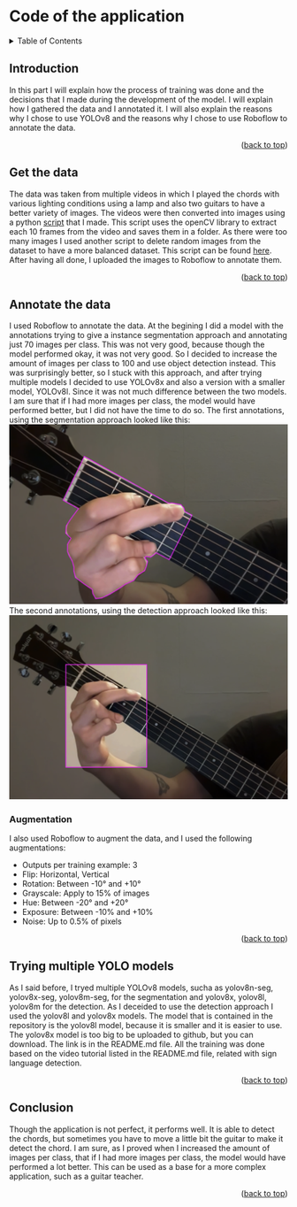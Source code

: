 # Code of the application
<details>
  <summary>Table of Contents</summary>
  <ol>
    <li><a href="#Introduction">Introduction</a></li>
    <li><a href="#get-the-data">Get the data</a></li>
    <li><a href="#annotate-the-data">Annotate the data</a></li>
    <li><a href="#trying-multiple-yolo-models">Trying multiple YOLO models</a></li>
    <li><a href="#Conclusion">Conclusion</a></li>
  </ol>
</details>




## Introduction
In this part I will explain how the process of training was done and the decisions that I made during the development of the model. I will explain how I gathered the data and I annotated it.
I will also explain the reasons why I chose to use YOLOv8 and the reasons why I chose to use Roboflow to annotate the data.

<p align="right">(<a href="#readme-top">back to top</a>)</p>

## Get the data
The data was taken from multiple videos in which I played the chords with various lighting conditions using a lamp and also two guitars to have a better variety of images. The videos were then converted into images using a python [script](miscellaneous/GetImages.py) that I made. This script uses the openCV library to extract each 10 frames from the video and saves them in a folder.
As there were too many images I used another script to delete random images from the dataset to have a more balanced dataset. This script can be found [here](miscellaneous/DeleteRandomImages.py).
After having all done, I uploaded the images to Roboflow to annotate them.

<p align="right">(<a href="#readme-top">back to top</a>)</p>

## Annotate the data
I used Roboflow to annotate the data. At the begining I did a model with the annotations trying to give a instance segmentation approach and annotating just 70 images per class. This was not very good, because though the model performed okay, it was not very good. So I decided to increase the amount of images per class to 100 and use object detection instead. This was surprisingly better, so I stuck with this approach, and after trying multiple models I decided to use YOLOv8x and also a version with a smaller model, YOLOv8l. Since it was not much difference between the two models. 
I am sure that if I had more images per class, the model would have performed better, but I did not have the time to do so.
The first annotations, using the segmentation approach looked like this:
![Segmentation](ProjectImages/segmentation.png)
The second annotations, using the detection approach looked like this:
![Detection](ProjectImages/detection.png)
### Augmentation
I also used Roboflow to augment the data, and I used the following augmentations:
* Outputs per training example: 3
* Flip: Horizontal, Vertical
* Rotation: Between -10° and +10°
* Grayscale: Apply to 15% of images
* Hue: Between -20° and +20°
* Exposure: Between -10% and +10%
* Noise: Up to 0.5% of pixels
<p align="right">(<a href="#readme-top">back to top</a>)</p>

## Trying multiple YOLO models
As I said before, I tryed multiple YOLOv8 models, sucha as yolov8n-seg, yolov8x-seg, yolov8m-seg, for the segmentation and yolov8x, yolov8l, yolov8m for the detection. As I deceided to use the detection approach I used the yolov8l and yolov8x models. The model that is contained in the repository is the yolov8l model, because it is smaller and it is easier to use. The yolov8x model is too big to be uploaded to github, but you can download. The link is in the README.md file.
All the training was done based on the video tutorial listed in the README.md file, related with sign language detection.

<p align="right">(<a href="#readme-top">back to top</a>)</p>

## Conclusion
Though the application is not perfect, it performs well. It is able to detect the chords, but sometimes you have to move a little bit the guitar to make it detect the chord. I am sure, as I proved when I increased the amount of images per class, that if I had more images per class, the model would have performed a lot better.
This can be used as a base for a more complex application, such as a guitar teacher.

<p align="right">(<a href="#readme-top">back to top</a>)</p>